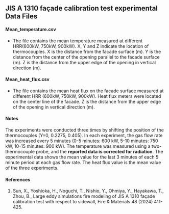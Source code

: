 ## JIS A 1310 façade calibration test experimental Data Files

#### Mean_temperature.csv
* The file contains the mean temperature measured at different HRR(600kW, 750kW, 900kW).
  X, Y and Z indicate the location of thermocouples.
  X is the distance from the facade surface (m).
  Y is the distance from the center of the opening parallel to the facade surface (m).
  Z is the distance from the upper edge of the opening in vertical direction (m).

#### Mean_heat_flux.csv
* The file contains the mean heat flux on the facade surface measured at different HRR (600kW, 750kW, 900kW).
  Heat flux meters were located on the center line of the facade.
  Z is the distance from the upper edge of the opening in vertical direction (m).

#### Notes
The experiments were conducted three times by shifting the position of the thermocouples (Y=0, 0.2275, 0.405). In each experiment, the gas flow rate was increased every 5 minutes (0-5 minutes: 600 kW, 5-10 minutes: 750 kW, 10-15 minutes: 900 kW).  The temperature was measured using a two-thermocouple probe, and the **reported data is corrected for radiation**. The experimental data shows the mean value for the last 3 minutes of each 5 minute period at each gas flow rate. The heat flux value is the mean value of the three experiments.

#### References
1. Sun, X., Yoshioka, H., Noguchi, T., Nishio, Y., Ohmiya, Y., Hayakawa, T., Zhou, B., Large eddy simulations fire modeling of JIS A 1310 façade calibration test with respect to sidewall, Fire & Materials  48 (2024) 411-425.